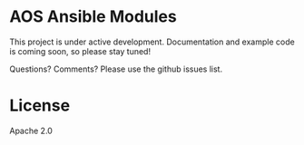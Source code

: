 # AOS Ansible Modules

This project is under active development. 
Documentation and example code is coming soon, so please stay tuned!

Questions? Comments? Please use the github issues list.

# License
Apache 2.0
